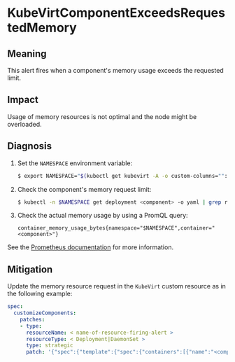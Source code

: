 # KubeVirtComponentExceedsRequestedMemory
<!-- Edited by apinnick, Nov 2022-->

## Meaning

This alert fires when a component's memory usage exceeds the requested limit.

## Impact

Usage of memory resources is not optimal and the node might be overloaded.

## Diagnosis

1. Set the `NAMESPACE` environment variable:

   ```bash
   $ export NAMESPACE="$(kubectl get kubevirt -A -o custom-columns="":.metadata.namespace)"
   ```

2. Check the component's memory request limit:

   ```bash
   $ kubectl -n $NAMESPACE get deployment <component> -o yaml | grep requests: -A 2
   ```

3. Check the actual memory usage by using a PromQL query:

   ```  
   container_memory_usage_bytes{namespace="$NAMESPACE",container="<component>"}
   ```

See the [Prometheus documentation](https://prometheus.io/docs/prometheus/latest/querying/basics/) for more information.

## Mitigation

<!--DS: Update the memory request limit in the `HCO` custom resource.-->
<!--USstart-->
Update the memory resource request in the `KubeVirt` custom resource as in the following example:

```yaml
spec:
  customizeComponents:
    patches:
    - type:
      resourceName: < name-of-resource-firing-alert >
      resourceType: < Deployment|DaemonSet >
      type: strategic
      patch: '{"spec":{"template":{"spec":{"containers":[{"name":"<component>","resources":{"requests":{"memory":" <memory_request> "}}}]}}}}'
```
<!--USend-->
